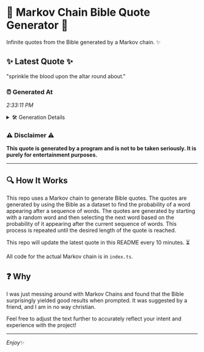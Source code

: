 # 📖 Markov Chain Bible Quote Generator 📖

Infinite quotes from the Bible generated by a Markov chain. ✨

## ✨ Latest Quote ✨
"sprinkle the blood upon the altar round about."

### ⏰ Generated At
*2:33:11 PM*

<details>
    <summary>🛠️ Generation Details</summary>
    <p>
        <strong>🌱 Seed:</strong> sprinkle<br>
        <strong>🔄 Iterations:</strong> 7<br>
        <strong>📜 Context History:</strong><br>[ sprinkle ]: the<br>[ sprinkle, the ]: blood<br>[ sprinkle, the, blood ]: upon<br>[ sprinkle, the, blood, upon ]: the<br>[ sprinkle, the, blood, upon, the ]: altar<br>[ sprinkle, the, blood, upon, the, altar ]: round<br>[ the, blood, upon, the, altar, round ]: about.<br>
    </p>
</details>

### ⚠️ Disclaimer ⚠️
**This quote is generated by a program and is not to be taken seriously. It is purely for entertainment purposes.**

---

## 🔍 How It Works

This repo uses a Markov chain to generate Bible quotes. The quotes are generated by using the Bible as a dataset to find the probability of a word appearing after a sequence of words. The quotes are generated by starting with a random word and then selecting the next word based on the probability of it appearing after the current sequence of words. This process is repeated until the desired length of the quote is reached.

This repo will update the latest quote in this README every 10 minutes. ⏳

All code for the actual Markov chain is in `index.ts`.

## ❓ Why

I was just messing around with Markov Chains and found that the Bible surprisingly yielded good results when prompted. 
It was suggested by a friend, and I am in no way christian.

Feel free to adjust the text further to accurately reflect your intent and experience with the project!

---

*Enjoy*✨
